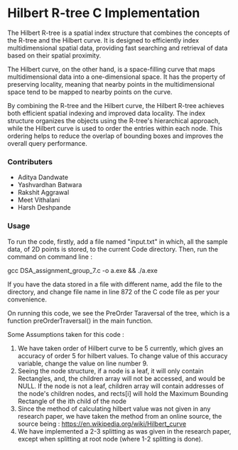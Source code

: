 # Hilbert R-tree C Implementation

The Hilbert R-tree is a spatial index structure that combines the concepts of the R-tree and the Hilbert curve. It is designed to efficiently index multidimensional spatial data, providing fast searching and retrieval of data based on their spatial proximity.

The Hilbert curve, on the other hand, is a space-filling curve that maps multidimensional data into a one-dimensional space. It has the property of preserving locality, meaning that nearby points in the multidimensional space tend to be mapped to nearby points on the curve.

By combining the R-tree and the Hilbert curve, the Hilbert R-tree achieves both efficient spatial indexing and improved data locality. The index structure organizes the objects using the R-tree's hierarchical approach, while the Hilbert curve is used to order the entries within each node. This ordering helps to reduce the overlap of bounding boxes and improves the overall query performance.

### Contributers

* Aditya Dandwate
* Yashvardhan Batwara
* Rakshit Aggrawal
* Meet Vithalani
* Harsh Deshpande

### Usage

To run the code, firstly, add a file named "input.txt" in which, all the sample data, of 2D points is stored, to the current Code directory. Then, run the command on command line :

gcc DSA_assignment_group_7.c -o a.exe && ./a.exe

If you have the data stored in a file with different name, add the file to the directory, and change file name in line 872 of the C code file as per your convenience.

On running this code, we see the PreOrder Taraversal of the tree, which is a function preOrderTraversal() in the main function.

Some Assumptions taken for this code :
1. We have taken order of Hilbert curve to be 5 currently, which gives an accuracy of order 5 for hilbert values. To change value of this accuracy variable, change the value on line number 9.
2. Seeing the node structure, if a node is a leaf, it will only contain Rectangles, and, the children array will not be accessed, and would be NULL. If the node is not a leaf, children array will contain addresses of the node's children nodes, and rects[i] will hold the Maximum Bounding Rectangle of the ith child of the node
3. Since the method of calculating hilbert value was not given in any research paper, we have taken the method from an online source, the source being : https://en.wikipedia.org/wiki/Hilbert_curve
4. We have implemented a 2-3 splitting as was given in the research paper, except when splitting at root node (where 1-2 splitting is done).


